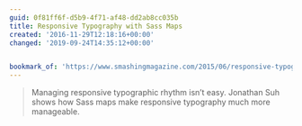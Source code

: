 ```yaml
---
guid: 0f81ff6f-d5b9-4f71-af48-dd2ab8cc035b
title: Responsive Typography with Sass Maps
created: '2016-11-29T12:18:16+00:00'
changed: '2019-09-24T14:35:12+00:00'


bookmark_of: 'https://www.smashingmagazine.com/2015/06/responsive-typography-with-sass-maps/'
---
```



<blockquote>Managing responsive typographic rhythm isn’t easy. Jonathan Suh shows how Sass maps make responsive typography much more manageable.</blockquote>
